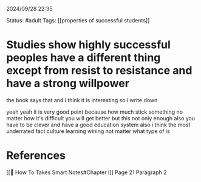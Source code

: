 2024/09/28
22:35

Status: #adult 
Tags: [[properties of successful students]]
# Studies show highly successful peoples have a different thing except from resist to resistance and have a strong willpower

the book says that and i think it is interesting so i write down

yeah yeah it is very good point because how much stick something no matter how it's difficult you will get better but this not only enough also you have to be clever and have a good education system also i think the most underrated fact culture learning wining not matter what type of is 
# References

[[📙 How To Takes Smart Notes#Chapter I]] Page 21 Paragraph 2